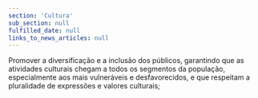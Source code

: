```yaml
---
section: 'Cultura'
sub_section: null
fulfilled_date: null
links_to_news_articles: null
---
```


Promover a diversificação e a inclusão dos públicos, garantindo que as atividades culturais chegam a todos os segmentos da população, especialmente aos mais vulneráveis e desfavorecidos, e que respeitam a pluralidade de expressões e valores culturais;